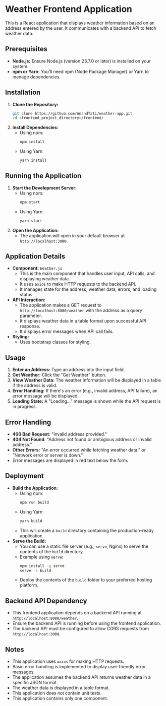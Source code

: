 # Weather Frontend Application

This is a React application that displays weather information based on an address entered by the user. It communicates with a backend API to fetch weather data.

## Prerequisites

* **Node.js:** Ensure Node.js (version 23.7.0 or later) is installed on your system.
* **npm or Yarn:** You'll need npm (Node Package Manager) or Yarn to manage dependencies.

## Installation

1.  **Clone the Repository:**
    ```bash
    git clone https://github.com/AnandTati/weather-app.git
    cd <frontend_project_directory>/frontend/
    ```
2.  **Install Dependencies:**
    * Using npm:
        ```bash
        npm install
        ```
    * Using Yarn:
        ```bash
        yarn install
        ```

## Running the Application

1.  **Start the Development Server:**
    * Using npm:
        ```bash
        npm start
        ```
    * Using Yarn:
        ```bash
        yarn start
        ```
2.  **Open the Application:**
    * The application will open in your default browser at `http://localhost:3000`.

## Application Details

* **Component:** `Weather.js`
    * This is the main component that handles user input, API calls, and displaying weather data.
    * It uses `axios` to make HTTP requests to the backend API.
    * It manages state for the address, weather data, errors, and loading status.
* **API Interaction:**
    * The application makes a GET request to `http://localhost:8080/weather` with the address as a query parameter.
    * It displays weather data in a table format upon successful API response.
    * It displays error messages when API call fails.
* **Styling:**
    * Uses bootstrap classes for styling.

## Usage

1.  **Enter an Address:** Type an address into the input field.
2.  **Get Weather:** Click the "Get Weather" button.
3.  **View Weather Data:** The weather information will be displayed in a table if the address is valid.
4.  **Error Handling:** If there's an error (e.g., invalid address, API failure), an error message will be displayed.
5.  **Loading State:** A "Loading..." message is shown while the API request is in progress.

## Error Handling

* **400 Bad Request:** "Invalid address provided."
* **404 Not Found:** "Address not found or ambigious address or invalid address."
* **Other Errors:** "An error occurred while fetching weather data." or "Network error or server is down."
* Error messages are displayed in red text below the form.

## Deployment

* **Build the Application:**
    * Using npm:
        ```bash
        npm run build
        ```
    * Using Yarn:
        ```bash
        yarn build
        ```
    * This will create a `build` directory containing the production-ready application.
* **Serve the Build:**
    * You can use a static file server (e.g., `serve`, Nginx) to serve the contents of the `build` directory.
    * Example using `serve`:
        ```bash
        npm install -g serve
        serve -s build
        ```
    * Deploy the contents of the `build` folder to your preferred hosting platform.

## Backend API Dependency

* This frontend application depends on a backend API running at `http://localhost:8080/weather`.
* Ensure the backend API is running before using the frontend application.
* The backend API must be configured to allow CORS requests from `http://localhost:3000`.

## Notes

* This application uses `axios` for making HTTP requests.
* Basic error handling is implemented to display user-friendly error messages.
* The application assumes the backend API returns weather data in a specific JSON format.
* The weather data is displayed in a table format.
* This application does not contain unit tests.
* This application contains only one component.